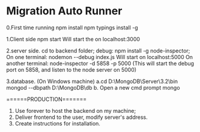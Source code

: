 # Migration Auto Runner

0.First time running
npm install
npm typings install -g

1.Client side
npm start
Will start the on localhost:3000

2.server side.
cd to backend folder;
debug: npm install -g node-inspector;
On one terminal: 
nodemon --debug index.js
Will start on localhost:5000
On another terminal:
node-inspector -d 5858 -p 5000
(This will start the debug port on 5858, and listen to the node server on 5000)

3.database.
(On Windows machine)
a.cd D:\MongoDB\Server\3.2\bin
mongod --dbpath D:\MongoDB\db
b. Open a new cmd prompt
mongo


======PRODUCTION=======
1. Use forever to host the backend on my machine;
2. Deliver frontend to the user, modify server's address.
3. Create instructions for installation.
